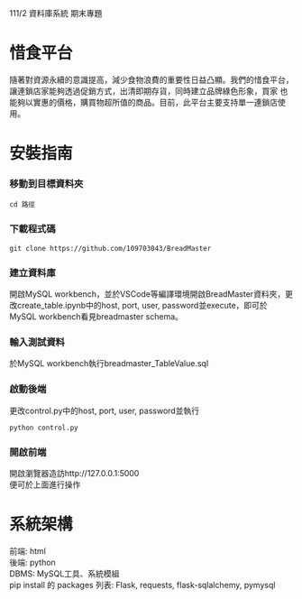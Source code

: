 111/2 資料庫系統 期末專題
# 惜食平台
隨著對資源永續的意識提高，減少食物浪費的重要性日益凸顯。我們的惜食平台，讓連鎖店家能夠透過促銷方式，出清即期存貨，同時建立品牌綠色形象，買家
也能夠以實惠的價格，購買物超所值的商品。目前，此平台主要支持單一連鎖店使用。

# 安裝指南
### 移動到目標資料夾
```
cd 路徑
```
### 下載程式碼
```
git clone https://github.com/109703043/BreadMaster
```
### 建立資料庫
開啟MySQL workbench，並於VSCode等編譯環境開啟BreadMaster資料夾，更改create_table.ipynb中的host, port, user, password並execute，即可於MySQL workbench看見breadmaster schema。
### 輸入測試資料
於MySQL workbench執行breadmaster_TableValue.sql
### 啟動後端
更改control.py中的host, port, user, password並執行  
```
python control.py
```
### 開啟前端
開啟瀏覽器造訪http://127.0.0.1:5000  
便可於上面進行操作  

# 系統架構
前端: html  
後端: python  
DBMS: MySQL工具、系統模組  
pip install 的 packages 列表: Flask, requests, flask-sqlalchemy, pymysql  
